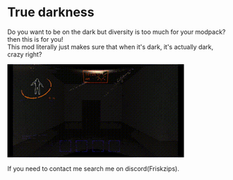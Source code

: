 # True darkness

Do you want to be on the dark but diversity is too much for your modpack? then this is for you!  
This mod literally just makes sure that when it's dark, it's actually dark, crazy right?  

![Alt Text](https://github.com/Friskzips/Lc-True-Darkness/blob/main/cool%20gif.gif?raw=true)

If you need to contact me search me on discord(Friskzips).  
